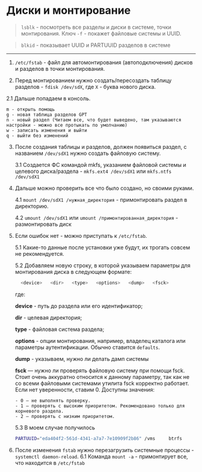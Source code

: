 # Диски и монтирование

> `lsblk` - посмотреть все разделы и диски в системе, точки монтирования. Ключ `-f` - покажет файловые системы и UUID. 

> `blkid` - показывает UUID и PARTUUID разделов в системе

---

1. `/etc/fstab` - файл для автомонтирования (автоподключения) дисков и разделов в точки монтирования.

2. Перед монтированием нужно создать/пересоздать таблицу разделов - `fdisk /dev/sdX`, где `X` - буква нового диска.
   
  2.1 Дальше попадаем в консоль.

    m - открыть помощь   
    g - новая таблица разделов GPT
    n - новый раздел (Читаем все, что будет выведено, там указываются настройки - можно все протыкать по умолчанию)
    w - записать изменения и выйти
    q - выйти без изменений

3. После создания таблицы и разделов, должен появиться раздел, с названием `/dev/sdX1` нужно создать файловую систему.

   3.1 Создается ФС командой mkfs, указанием файловой системы и целевого диска/раздела - `mkfs.ext4 /dev/sdX1` или `mkfs.ntfs /dev/sdX1`

4. Дальше можно проверить все что было создано, но своими руками.

   4.1 `mount /dev/sdX1 /нужная_директория` - примонтировать раздел в директорию.

   4.2 `umount /dev/sdX1` или `umount /примонтированная_директория` - размонтировать диск

5. Если ошибок нет - можно приступать к `/etc/fstab`.

   5.1 Какие-то данные после установки уже будут, их трогать совсем не рекомендуется.

   5.2 Добавляем новую строку, в которой указываем параметры для монтирования диска в следующем формате:

   ```bash
     <device>   <dir>   <type>   <options>   <dump>   <fsck>
   ```
   где:

   __device__ - путь до раздела или его идентификатор;

   __dir__ - целевая директория;

   __type__ - файловая система раздела;

   __options__ - опции монтирования, например, владелец каталога или параметры аутентификации. Обычно ставится `defaults`.

   __dump__ - указываем, нужно ли делать дамп системы 

   __fsck__ — нужно ли проверять файловую систему при помощи fsck. Стоит очень аккуратно относится к данному параметру, так как не со всеми файловыми системами утилита fsck корректно работает. Если нет уверенности, ставим 0. Доступны значения:

       - 0 — не выполнять проверку.
       - 1 — проверять с высоким приоритетом. Рекомендовано только для корневого раздела.
       - 2 — проверять с низким приоритетом.

   5.3 В моем случае получилось
   ```bash
   PARTUUID="eda404f2-561d-4341-a7a7-7e10909f2b86" /vms     btrfs     defaults     0 0
   ```

6. После изменения `fstab` нужно перезагрузить системные процессы - `systemctl daemon-reload`.
   6.1 Команда `mount -a` - примонтирует все, что находится в `/etc/fstab`
